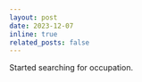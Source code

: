 ```yaml
---
layout: post
date: 2023-12-07
inline: true
related_posts: false
---
```


Started searching for occupation.